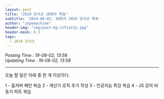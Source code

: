 ```yaml
---
layout: post
title: "2019 모각코 10회차 목표"
subtitle: '2019-08-02, 10회차 2019 모각코 목표'
author: "jopemachine"
header-img: "img/post-bg-infinity.jpg"
header-mask: 0.3
tags:
  - 2019 모각코
---
```


<i>Posting Time : 19-08-02, 13:58</i><br>
<i>Updating Time : 19-08-02, 13:58</i><br>

---

오늘 할 일은 아래 중 한 개 이상이다.

1 - 옵저버 패턴 복습
2 - 계산기 로직 추가 작성
3 - 인공지능 특강 복습
4 - JS 강의 비동기 파트 복습
